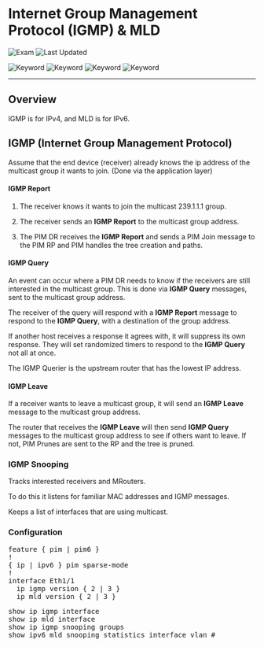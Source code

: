 # Internet Group Management Protocol (IGMP) & MLD

![Exam](https://img.shields.io/badge/DCCOR-8A2BE2)
![Last Updated](https://img.shields.io/badge/Last%20Updated-2024--01--05-blue)

![Keyword](https://img.shields.io/badge/IGMP-darkgreen)
![Keyword](https://img.shields.io/badge/Internet%20Group%20Management%20Protocol-darkgreen)
![Keyword](https://img.shields.io/badge/MLD-darkgreen)
![Keyword](https://img.shields.io/badge/Multicast%20Listener%20Discovery-darkgreen)

<hr>

## Overview

IGMP is for IPv4, and MLD is for IPv6.

## IGMP (Internet Group Management Protocol)

Assume that the end device (receiver) already knows the ip address of the multicast group it wants to join. (Done via the application layer)

#### IGMP Report

1. The receiver knows it wants to join the multicast 239.1.1.1 group.

2. The receiver sends an **IGMP Report** to the multicast group address.

3. The PIM DR receives the **IGMP Report** and sends a PIM Join message to the PIM RP and PIM handles the tree creation and paths.

#### IGMP Query

An event can occur where a PIM DR needs to know if the receivers are still interested in the multicast group. This is done via **IGMP Query** messages, sent to the multicast group address.

The receiver of the query will respond with a **IGMP Report** message to respond to the **IGMP Query**, with a destination of the group address.

If another host receives a response it agrees with, it will suppress its own response. They will set randomized timers to respond to the **IGMP Query** not all at once.

The IGMP Querier is the upstream router that has the lowest IP address.

#### IGMP Leave

If a receiver wants to leave a multicast group, it will send an **IGMP Leave** message to the multicast group address.

The router that receives the **IGMP Leave** will then send **IGMP Query** messages to the multicast group address to see if others want to leave. If not, PIM Prunes are sent to the RP and the tree is pruned.

### IGMP Snooping

Tracks interested receivers and MRouters.

To do this it listens for familiar MAC addresses and IGMP messages.

Keeps a list of interfaces that are using multicast.

### Configuration

<pre>
feature { pim | pim6 }
!
{ ip | ipv6 } pim sparse-mode
!
interface Eth1/1
  ip igmp version { 2 | 3 }
  ip mld version { 2 | 3 }
</pre>

<pre>
show ip igmp interface
show ip mld interface
show ip igmp snooping groups
show ipv6 mld snooping statistics interface vlan #
</pre>